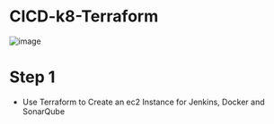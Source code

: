 # CICD-k8-Terraform
![image](https://github.com/rogerbarrow/CICD-k8-Terraform/assets/46138186/1cd6cdef-769d-4720-ac5f-a6abc0cbfb29)
# Step 1
* Use Terraform to Create an ec2 Instance for Jenkins, Docker and SonarQube
